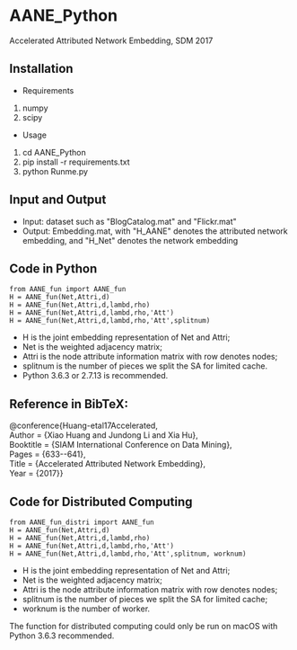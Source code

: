 # AANE_Python
Accelerated Attributed Network Embedding, SDM 2017



## Installation
- Requirements
1. numpy
2. scipy
- Usage
1. cd AANE_Python
2. pip install -r requirements.txt
3. python Runme.py

## Input and Output
- Input: dataset such as "BlogCatalog.mat" and "Flickr.mat"
- Output: Embedding.mat, with "H_AANE" denotes the attributed network embedding, and "H_Net" denotes the network embedding

## Code in Python
```
from AANE_fun import AANE_fun
H = AANE_fun(Net,Attri,d)
H = AANE_fun(Net,Attri,d,lambd,rho)
H = AANE_fun(Net,Attri,d,lambd,rho,'Att')
H = AANE_fun(Net,Attri,d,lambd,rho,'Att',splitnum)
```

- H is the joint embedding representation of Net and Attri;
- Net is the weighted adjacency matrix;
- Attri is the node attribute information matrix with row denotes nodes;
- splitnum is the number of pieces we split the SA for limited cache.
- Python 3.6.3 or 2.7.13 is recommended.

## Reference in BibTeX: 
@conference{Huang-etal17Accelerated,  
Author = {Xiao Huang and Jundong Li and Xia Hu},  
Booktitle = {SIAM International Conference on Data Mining},  
Pages = {633--641},  
Title = {Accelerated Attributed Network Embedding},  
Year = {2017}}


## Code for Distributed Computing
```
from AANE_fun_distri import AANE_fun
H = AANE_fun(Net,Attri,d)
H = AANE_fun(Net,Attri,d,lambd,rho)
H = AANE_fun(Net,Attri,d,lambd,rho,'Att')
H = AANE_fun(Net,Attri,d,lambd,rho,'Att',splitnum, worknum)
```
- H is the joint embedding representation of Net and Attri;
- Net is the weighted adjacency matrix;
- Attri is the node attribute information matrix with row denotes nodes;
- splitnum is the number of pieces we split the SA for limited cache;
- worknum is the number of worker.

The function for distributed computing could only be run on macOS with Python 3.6.3 recommended.
